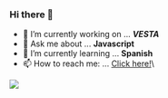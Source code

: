 ### Hi there 👋

- 🔭 I’m currently working on ... **_VESTA_**
- 💬 Ask me about ... **Javascript**
- 🌱 I’m currently learning ... **Spanish**
- 📫 How to reach me: ... [Click here!](https://www.nirmalkar.com/)\

![](https://komarev.com/ghpvc/?username=nirmalkar&color=71EFA3&style=plastic)


<!--
**nirmalkar/nirmalkar** is a ✨ _special_ ✨ repository because its `README.md` (this file) appears on your GitHub profile.

Here are some ideas to get you started:

- 🔭 I’m currently working on ...
- 🌱 I’m currently learning ...
- 👯 I’m looking to collaborate on ...
- 🤔 I’m looking for help with ...
- 💬 Ask me about ...
- 📫 How to reach me: ...
- 😄 Pronouns: ...
- ⚡ Fun fact: ...
-->
